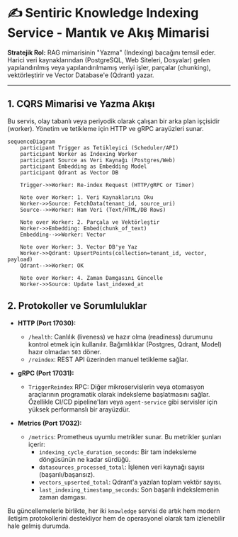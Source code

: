 # ✍️ Sentiric Knowledge Indexing Service - Mantık ve Akış Mimarisi

**Stratejik Rol:** RAG mimarisinin "Yazma" (Indexing) bacağını temsil eder. Harici veri kaynaklarından (PostgreSQL, Web Siteleri, Dosyalar) gelen yapılandırılmış veya yapılandırılmamış veriyi işler, parçalar (chunking), vektörleştirir ve Vector Database'e (Qdrant) yazar.

---

## 1. CQRS Mimarisi ve Yazma Akışı

Bu servis, olay tabanlı veya periyodik olarak çalışan bir arka plan işçisidir (worker). Yönetim ve tetikleme için HTTP ve gRPC arayüzleri sunar.

```mermaid
sequenceDiagram
    participant Trigger as Tetikleyici (Scheduler/API)
    participant Worker as Indexing Worker
    participant Source as Veri Kaynağı (Postgres/Web)
    participant Embedding as Embedding Model
    participant Qdrant as Vector DB
    
    Trigger->>Worker: Re-index Request (HTTP/gRPC or Timer)
    
    Note over Worker: 1. Veri Kaynaklarını Oku
    Worker->>Source: FetchData(tenant_id, source_uri)
    Source-->>Worker: Ham Veri (Text/HTML/DB Rows)
    
    Note over Worker: 2. Parçala ve Vektörleştir
    Worker->>Embedding: Embed(chunk_of_text)
    Embedding-->>Worker: Vector
    
    Note over Worker: 3. Vector DB'ye Yaz
    Worker->>Qdrant: UpsertPoints(collection=tenant_id, vector, payload)
    Qdrant-->>Worker: OK
    
    Note over Worker: 4. Zaman Damgasını Güncelle
    Worker->>Source: Update last_indexed_at
```

## 2. Protokoller ve Sorumluluklar

*   **HTTP (Port 17030):**
    *   `/health`: Canlılık (liveness) ve hazır olma (readiness) durumunu kontrol etmek için kullanılır. Bağımlılıklar (Postgres, Qdrant, Model) hazır olmadan `503` döner.
    *   `/reindex`: REST API üzerinden manuel tetikleme sağlar.

*   **gRPC (Port 17031):**
    *   `TriggerReindex` RPC: Diğer mikroservislerin veya otomasyon araçlarının programatik olarak indeksleme başlatmasını sağlar. Özellikle CI/CD pipeline'ları veya `agent-service` gibi servisler için yüksek performanslı bir arayüzdür.

*   **Metrics (Port 17032):**
    *   `/metrics`: Prometheus uyumlu metrikler sunar. Bu metrikler şunları içerir:
        *   `indexing_cycle_duration_seconds`: Bir tam indeksleme döngüsünün ne kadar sürdüğü.
        *   `datasources_processed_total`: İşlenen veri kaynağı sayısı (başarılı/başarısız).
        *   `vectors_upserted_total`: Qdrant'a yazılan toplam vektör sayısı.
        *   `last_indexing_timestamp_seconds`: Son başarılı indekslemenin zaman damgası.

Bu güncellemelerle birlikte, her iki `knowledge` servisi de artık hem modern iletişim protokollerini destekliyor hem de operasyonel olarak tam izlenebilir hale gelmiş durumda.